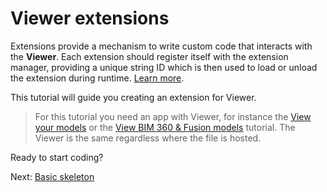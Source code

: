 # Viewer extensions

Extensions provide a mechanism to write custom code that interacts with the **Viewer**. Each extension should register itself with the extension manager, providing a unique string ID which is then used to load or unload the extension during runtime. [Learn more](https://developer.autodesk.com/en/docs/viewer/v2/overview/extensions/).

This tutorial will guide you creating an extension for Viewer. 

> For this tutorial you need an app with Viewer, for instance the [View your models](tutorials/viewmodels.md) or the [View BIM 360 & Fusion models](tutorials/viewhubmodels.md) tutorial. The Viewer is the same regardless where the file is hosted.

Ready to start coding?

Next: [Basic skeleton](viewer/extensions/skeleton.md)